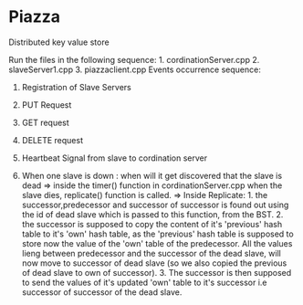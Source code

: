 # Piazza
Distributed key value store

Run the files in the following sequence:
    1. cordinationServer.cpp
    2. slaveServer1.cpp
    3. piazzaclient.cpp
Events occurrence sequence:
1. Registration of Slave Servers

2. PUT Request

3. GET request

4. DELETE request

5. Heartbeat Signal from slave to cordination server

6. When one slave is down :
   when will it get discovered that the slave is dead
   => inside the timer() function in cordinationServer.cpp when the slave dies, replicate() function is called.
   => Inside Replicate:
        1. the successor,predecessor and successor of successor is found out using the id of dead slave which is passed to this function, from the BST.
        2. the successor is supposed to copy the content of it's 'previous' hash table to it's 'own' hash table, as the 'previous' hash table is supposed to store now the value of the 'own' table of the predecessor. All the values lieng between predecessor and the successor of the dead slave, will now move to successor of dead slave (so we also copied the previous of dead slave to own of successor).
        3. The successor is then supposed to send the values of it's updated 'own' table to it's successor i.e successor of successor of the dead slave.
